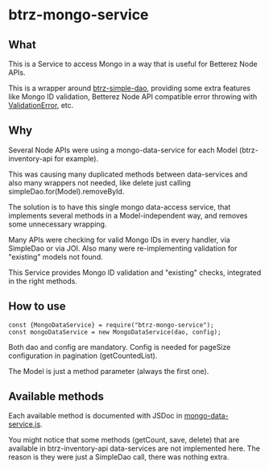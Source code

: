 # btrz-mongo-service

## What

This is a Service to access Mongo in a way that is useful for Betterez Node APIs.

This is a wrapper around [btrz-simple-dao](https://github.com/Betterez/btrz-simple-dao), providing some extra features like Mongo ID validation, Betterez Node API compatible error throwing with [ValidationError](https://github.com/Betterez/btrz-service-req-res/blob/master/lib/validation-error.js), etc.

## Why

Several Node APIs were using a mongo-data-service for each Model (btrz-inventory-api for example).

This was causing many duplicated methods between data-services and also many wrappers not needed, like delete just calling simpleDao.for(Model).removeById.

The solution is to have this single mongo data-access service, that implements several methods in a Model-independent way, and removes some unnecessary wrapping.

Many APIs were checking for valid Mongo IDs in every handler, via SimpleDao or via JOI. Also many were re-implementing validation for "existing" models not found.

This Service provides Mongo ID validation and "existing" checks, integrated in the right methods.

## How to use

```
const {MongoDataService} = require("btrz-mongo-service");
const mongoDataService = new MongoDataService(dao, config);
```

Both dao and config are mandatory. Config is needed for pageSize configuration in pagination (getCountedList).

The Model is just a method parameter (always the first one).

## Available methods

Each available method is documented with JSDoc in [mongo-data-service.js](https://github.com/Betterez/btrz-mongo-service/blob/master/lib/mongo-data-service.js).

You might notice that some methods (getCount, save, delete) that are available in btrz-inventory-api data-services are not implemented here. The reason is they were just a SimpleDao call, there was nothing extra.
